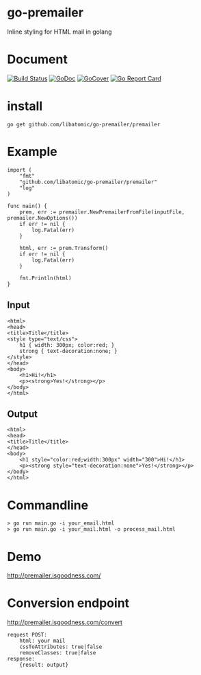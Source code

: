 # go-premailer

Inline styling for HTML mail in golang

# Document
[![Build Status](https://travis-ci.org/vanng822/go-premailer.svg?branch=master)](https://travis-ci.org/vanng822/go-premailer)
[![GoDoc](https://godoc.org/github.com/libatomic/go-premailer/premailer?status.svg)](https://godoc.org/github.com/libatomic/go-premailer/premailer)
[![GoCover](http://gocover.io/_badge/github.com/libatomic/go-premailer/premailer)](http://gocover.io/github.com/libatomic/go-premailer/premailer)
[![Go Report Card](https://goreportcard.com/badge/github.com/libatomic/go-premailer)](https://goreportcard.com/report/github.com/libatomic/go-premailer)

# install

	go get github.com/libatomic/go-premailer/premailer

# Example

	import (
		"fmt"
		"github.com/libatomic/go-premailer/premailer"
		"log"
	)

	func main() {
		prem, err := premailer.NewPremailerFromFile(inputFile, premailer.NewOptions())
		if err != nil {
			log.Fatal(err)
		}
		
		html, err := prem.Transform()
		if err != nil {
			log.Fatal(err)
		}

		fmt.Println(html)
	}

## Input

	<html>
	<head>
	<title>Title</title>
	<style type="text/css">
		h1 { width: 300px; color:red; }
		strong { text-decoration:none; }
	</style>
	</head>
	<body>
		<h1>Hi!</h1>
		<p><strong>Yes!</strong></p>
	</body>
	</html>

## Output

	<html>
	<head>
	<title>Title</title>
	</head>
	<body>
		<h1 style="color:red;width:300px" width="300">Hi!</h1>
		<p><strong style="text-decoration:none">Yes!</strong></p>
	</body>
	</html>



# Commandline

	> go run main.go -i your_email.html
	> go run main.go -i your_mail.html -o process_mail.html

# Demo

http://premailer.isgoodness.com/

# Conversion endpoint

http://premailer.isgoodness.com/convert

	request POST:
		html: your mail
		cssToAttributes: true|false
		removeClasses: true|false
	response:
		{result: output}
